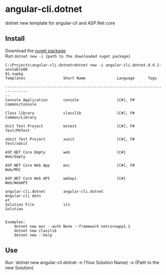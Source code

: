 # angular-cli.dotnet
dotnet new template for angular-cli and ASP.Net core 
## Install
Download the [nuget package](https://github.com/aguacongas/angular-cli.dotnet/raw/master/angular-cli.dotnet.0.0.1-unstable0001.nupkg)  
Run `dotnet new -i {path to the downloaded nuget package}`
```
C:\Projects\angular-cli.dotnet>dotnet new -i angular-cli.dotnet.0.0.1-unstable00
01.nupkg
Templates                 Short Name              Language      Tags

--------------------------------------------------------------------------------
--
Console Application       console                 [C#], F#      Common/Console

Class library             classlib                [C#], F#      Common/Library

Unit Test Project         mstest                  [C#], F#      Test/MSTest

xUnit Test Project        xunit                   [C#], F#      Test/xUnit

ASP.NET Core Empty        web                     [C#]          Web/Empty

ASP.NET Core Web App      mvc                     [C#], F#      Web/MVC

ASP.NET Core Web API      webapi                  [C#]          Web/WebAPI

angular-cli.dotnet        angular-cli.dotnet                    Angular-cli dotn
et
Solution File             sln                                   Solution


Examples:
    dotnet new mvc --auth None --framework netcoreapp1.1
    dotnet new classlib
    dotnet new --help
```
## Use
Run `dotnet new angular-cli.dotnet -n {Your Solution Name} -o {Path to the new Solution}
